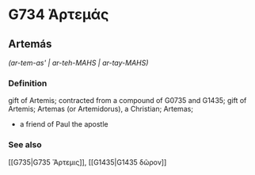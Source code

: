 # G734 Ἀρτεμάς

## Artemás

_(ar-tem-as' | ar-teh-MAHS | ar-tay-MAHS)_

### Definition

gift of Artemis; contracted from a compound of G0735 and G1435; gift of Artemis; Artemas (or Artemidorus), a Christian; Artemas; 

- a friend of Paul the apostle

### See also

[[G735|G735 Ἄρτεμις]], [[G1435|G1435 δῶρον]]

